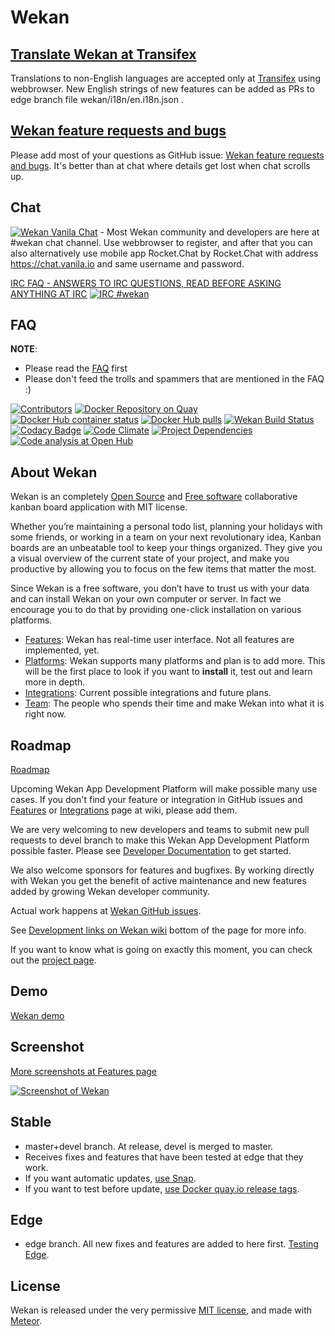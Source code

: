 # Wekan

## [Translate Wekan at Transifex](https://transifex.com/wekan/wekan)

Translations to non-English languages are accepted only at [Transifex](https://transifex.com/wekan/wekan) using webbrowser.
New English strings of new features can be added as PRs to edge branch file wekan/i18n/en.i18n.json .

## [Wekan feature requests and bugs](https://github.com/wekan/wekan/issues)

Please add most of your questions as GitHub issue: [Wekan feature requests and bugs](https://github.com/wekan/wekan/issues).
It's better than at chat where details get lost when chat scrolls up.

## Chat

[![Wekan Vanila Chat][vanila_badge]][vanila_chat] - Most Wekan community and developers are here at #wekan chat channel.
Use webbrowser to register, and after that you can also alternatively use mobile app Rocket.Chat by Rocket.Chat with
address https://chat.vanila.io and same username and password.

[IRC FAQ - ANSWERS TO IRC QUESTIONS, READ BEFORE ASKING ANYTHING AT IRC](https://github.com/wekan/wekan/wiki/IRC-FAQ)
[![IRC #wekan](https://img.shields.io/badge/IRC%20%23wekan-on%20Freenode-brightgreen.svg "Freenode IRC")](http://webchat.freenode.net?channels=%23wekan&uio=d4)

## FAQ

**NOTE**: 
- Please read the [FAQ](https://github.com/wekan/wekan/wiki/FAQ) first
- Please don't feed the trolls and spammers that are mentioned in the FAQ :)

[![Contributors](https://img.shields.io/github/contributors/wekan/wekan.svg "Contributors")](https://github.com/wekan/wekan/graphs/contributors)
[![Docker Repository on Quay](https://quay.io/repository/wekan/wekan/status "Docker Repository on Quay")](https://quay.io/repository/wekan/wekan)
[![Docker Hub container status](https://img.shields.io/docker/build/wekanteam/wekan.svg "Docker Hub container status")](https://hub.docker.com/r/wekanteam/wekan)
[![Docker Hub pulls](https://img.shields.io/docker/pulls/wekanteam/wekan.svg "Docker Hub Pulls")](https://hub.docker.com/r/wekanteam/wekan)
[![Wekan Build Status][travis_badge]][travis_status]
[![Codacy Badge](https://api.codacy.com/project/badge/Grade/02137ecec4e34c5aa303f57637196a93 "Codacy Badge")](https://www.codacy.com/app/xet7/wekan?utm_source=github.com&amp;utm_medium=referral&amp;utm_content=wekan/wekan&amp;utm_campaign=Badge_Grade)
[![Code Climate](https://codeclimate.com/github/wekan/wekan/badges/gpa.svg "Code Climate")](https://codeclimate.com/github/wekan/wekan)
[![Project Dependencies](https://david-dm.org/wekan/wekan.svg "Project Dependencies")](https://david-dm.org/wekan/wekan)
[![Code analysis at Open Hub](https://img.shields.io/badge/code%20analysis-at%20Open%20Hub-brightgreen.svg "Code analysis at Open Hub")](https://www.openhub.net/p/wekan)

## About Wekan

Wekan is an completely [Open Source][open_source] and [Free software][free_software]
collaborative kanban board application with MIT license.

Whether you’re maintaining a personal todo list, planning your holidays with some friends, or working in a team on your next revolutionary idea, Kanban boards are an unbeatable tool to keep your things organized. They give you a visual overview of the current state of your project, and make you productive by allowing you to focus on the few items that matter the most.

Since Wekan is a free software, you don’t have to trust us with your data and can
install Wekan on your own computer or server. In fact we encourage you to do
that by providing one-click installation on various platforms.

- [Features][features]: Wekan has real-time user interface. Not all features are implemented, yet.
- [Platforms][platforms]: Wekan supports many platforms and plan is to add more. This will be the first place to look if you want to **install** it, test out and learn more in depth.
- [Integrations][integrations]: Current possible integrations and future plans.
- [Team](https://github.com/wekan/wekan/wiki/Team): The people who spends their time and make Wekan into what it is right now.

## Roadmap

[Roadmap](https://github.com/wekan/wekan/wiki/Roadmap)

Upcoming Wekan App Development Platform will make possible many use cases. If you don't find your feature or integration in
GitHub issues and [Features][features] or [Integrations][integrations] page at wiki, please add them.

We are very welcoming to new developers and teams to submit new pull requests to devel branch to make this Wekan App Development Platform possible faster. Please see [Developer Documentation][dev_docs] to get started.

We also welcome sponsors for features and bugfixes. By working directly with Wekan you get the benefit of active maintenance and new features added by growing Wekan developer community.

Actual work happens at [Wekan GitHub issues][wekan_issues].

See [Development links on Wekan wiki](https://github.com/wekan/wekan/wiki#Development) bottom of the page for more info.

If you want to know what is going on exactly this moment, you can check out the [project page](https://github.com/wekan/wekan/projects/2).

## Demo

[Wekan demo][roadmap_wefork]

## Screenshot

[More screenshots at Features page](https://github.com/wekan/wekan/wiki/Features)

[![Screenshot of Wekan][screenshot_wefork]][roadmap_wefork]

## Stable

- master+devel branch. At release, devel is merged to master.
- Receives fixes and features that have been tested at edge that they work.
- If you want automatic updates, [use Snap](https://github.com/wekan/wekan-snap/wiki/Install).
- If you want to test before update, [use Docker quay.io release tags](https://github.com/wekan/wekan/wiki/Docker).

## Edge

- edge branch. All new fixes and features are added to here first. [Testing Edge](https://github.com/wekan/wekan-snap/wiki/Snap-Developer-Docs).

## License

Wekan is released under the very permissive [MIT license](LICENSE), and made
with [Meteor](https://www.meteor.com).

[platforms]: https://github.com/wekan/wekan/wiki/Platforms
[dev_docs]: https://github.com/wekan/wekan/wiki/Developer-Documentation
[screenshot_wekan]: http://i.imgur.com/cI4jW2h.png
[screenshot_wefork]: https://wekan.github.io/wekan-markdown.png
[features]: https://github.com/wekan/wekan/wiki/Features
[integrations]: https://github.com/wekan/wekan/wiki/Integrations
[roadmap_wekan]: http://try.wekan.io/b/MeSsFJaSqeuo9M6bs/wekan-roadmap
[roadmap_wefork]: https://wekan.indie.host/b/t2YaGmyXgNkppcFBq/wekan-fork-roadmap
[wekan_issues]: https://github.com/wekan/wekan/issues
[wefork_issues]: https://github.com/wefork/wekan/issues
[docker_image]: https://hub.docker.com/r/wekanteam/wekan/
[travis_badge]: https://travis-ci.org/wekan/wekan.svg?branch=devel
[travis_status]: https://travis-ci.org/wekan/wekan
[wekan_wiki]: https://github.com/wekan/wekan/wiki
[translate_wekan]: https://www.transifex.com/wekan/wekan/
[open_source]: https://en.wikipedia.org/wiki/Open-source_software
[free_software]: https://en.wikipedia.org/wiki/Free_software
[vanila_badge]: https://vanila.io/img/join-chat-button2.png
[vanila_chat]: https://chat.vanila.io/channel/wekan
